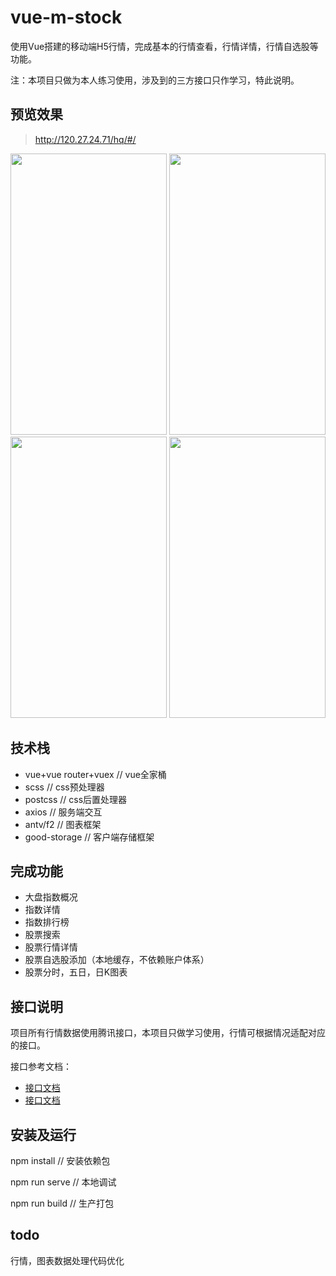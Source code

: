 # vue-m-stock

使用Vue搭建的移动端H5行情，完成基本的行情查看，行情详情，行情自选股等功能。

注：本项目只做为本人练习使用，涉及到的三方接口只作学习，特此说明。

## 预览效果

> http://120.27.24.71/hq/#/

<img src="http://120.27.24.71/hq/demos/01.png" width="250" height="450"> <img src="http://120.27.24.71/hq/demos/02.png" width="250" height="450"> <img src="http://120.27.24.71/hq/demos/03.png" width="250" height="450"> <img src="http://120.27.24.71/hq/demos/04.png" width="250" height="450">


## 技术栈

- vue+vue router+vuex // vue全家桶
- scss // css预处理器
- postcss // css后置处理器
- axios // 服务端交互
- antv/f2 // 图表框架
- good-storage // 客户端存储框架

## 完成功能

- 大盘指数概况
- 指数详情
- 指数排行榜
- 股票搜索
- 股票行情详情
- 股票自选股添加（本地缓存，不依赖账户体系）
- 股票分时，五日，日K图表

## 接口说明

项目所有行情数据使用腾讯接口，本项目只做学习使用，行情可根据情况适配对应的接口。

接口参考文档：

- [接口文档](https://blog.csdn.net/Cupedy/article/details/53261697)
- [接口文档](https://www.liangzl.com/get-article-detail-14585.html)

## 安装及运行

npm install // 安装依赖包

npm run serve // 本地调试

npm run build // 生产打包

## todo

行情，图表数据处理代码优化